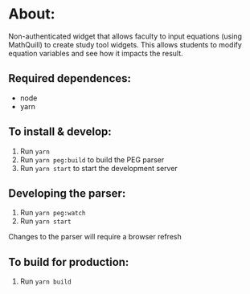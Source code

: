 About:
======

Non-authenticated widget that allows faculty to input equations (using MathQuill) to create study tool widgets. This allows students to modify equation variables and see how it impacts the result.

Required dependences:
---------------------

* node
* yarn

To install & develop:
---------------------

1. Run `yarn`
2. Run `yarn peg:build` to build the PEG parser
3. Run `yarn start` to start the development server

Developing the parser:
----------------------

1. Run `yarn peg:watch`
2. Run `yarn start`

Changes to the parser will require a browser refresh

To build for production:
------------------------

1. Run `yarn build`